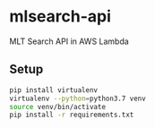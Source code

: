 # mlsearch-api
MLT Search API in AWS Lambda

## Setup

```bash
pip install virtualenv
virtualenv --python=python3.7 venv
source venv/bin/activate
pip install -r requirements.txt
```